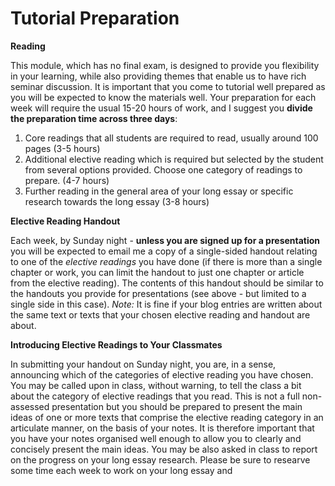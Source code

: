 # Tutorial Preparation

**Reading**

This module, which has no final exam, is designed to provide you flexibility in your learning, while also providing themes that enable us to have rich seminar discussion. It is important that you come to tutorial well prepared as you will be expected to know the materials well. Your preparation for each week will require the usual 15-20 hours of work, and I suggest you **divide the preparation time across three days**:

1) Core readings that all students are required to read, usually around 100 pages (3-5 hours)
2) Additional elective reading which is required but selected by the student from several options provided. Choose one category of readings to prepare. (4-7 hours)
3) Further reading in the general area of your long essay or specific research towards the long essay (3-8 hours)

**Elective Reading Handout**

Each week, by Sunday night - **unless you are signed up for a presentation** you will be expected to email me a copy of a single-sided handout relating to one of the *elective readings* you have done (if there is more than a single chapter or work, you can limit the handout to just one chapter or article from the elective reading). The contents of this handout should be similar to the handouts you provide for presentations (see above -  but limited to a single side in this case). *Note:* It is fine if your blog entries are written about the same text or texts that your chosen elective reading and handout are about.

**Introducing Elective Readings to Your Classmates**

In submitting your handout on Sunday night, you are, in a sense, announcing which of the categories of elective reading you have chosen. You may be called upon in class, without warning, to tell the class a bit about the category of elective readings that you read. This is not a full non-assessed presentation but you should be prepared to present the main ideas of one or more texts that comprise the elective reading category in an articulate manner, on the basis of your notes. It is therefore important that you have your notes organised well enough to allow you to clearly and concisely present the main ideas. You may be also asked in class to report on the progress on your long essay research. Please be sure to researve some time each week to work on your long essay and 
